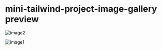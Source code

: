 # mini-tailwind-project-image-gallery preview
![image2](https://user-images.githubusercontent.com/103680253/199327201-306d523d-92d1-4000-9566-7560fb46d7b2.png)

![image1](https://user-images.githubusercontent.com/103680253/199327214-fcae70e0-60c2-4c79-bec7-c38335a27fff.png)

